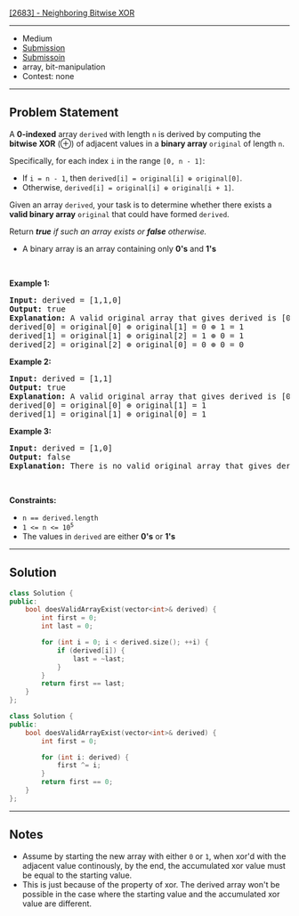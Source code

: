 [[2683] - Neighboring Bitwise XOR](https://leetcode.com/problems/neighboring-bitwise-xor)

---

- Medium
- [Submission](https://leetcode.com/problems/neighboring-bitwise-xor/submissions/1511551532/)
- [Submissoin](https://leetcode.com/problems/neighboring-bitwise-xor/submissions/1511552704/)
- array, bit-manipulation
- Contest: none

---

## Problem Statement

<p>A <strong>0-indexed</strong> array <code>derived</code> with length <code>n</code> is derived by computing the <strong>bitwise XOR</strong>&nbsp;(&oplus;) of adjacent values in a <strong>binary array</strong> <code>original</code> of length <code>n</code>.</p>

<p>Specifically, for each index <code>i</code> in the range <code>[0, n - 1]</code>:</p>

<ul>
	<li>If <code>i = n - 1</code>, then <code>derived[i] = original[i] &oplus; original[0]</code>.</li>
	<li>Otherwise, <code>derived[i] = original[i] &oplus; original[i + 1]</code>.</li>
</ul>

<p>Given an array <code>derived</code>, your task is to determine whether there exists a <strong>valid binary array</strong> <code>original</code> that could have formed <code>derived</code>.</p>

<p>Return <em><strong>true</strong> if such an array exists or <strong>false</strong> otherwise.</em></p>

<ul>
	<li>A binary array is an array containing only <strong>0&#39;s</strong> and <strong>1&#39;s</strong></li>
</ul>

<p>&nbsp;</p>
<p><strong class="example">Example 1:</strong></p>

<pre>
<strong>Input:</strong> derived = [1,1,0]
<strong>Output:</strong> true
<strong>Explanation:</strong> A valid original array that gives derived is [0,1,0].
derived[0] = original[0] &oplus; original[1] = 0 &oplus; 1 = 1 
derived[1] = original[1] &oplus; original[2] = 1 &oplus; 0 = 1
derived[2] = original[2] &oplus; original[0] = 0 &oplus; 0 = 0
</pre>

<p><strong class="example">Example 2:</strong></p>

<pre>
<strong>Input:</strong> derived = [1,1]
<strong>Output:</strong> true
<strong>Explanation:</strong> A valid original array that gives derived is [0,1].
derived[0] = original[0] &oplus; original[1] = 1
derived[1] = original[1] &oplus; original[0] = 1
</pre>

<p><strong class="example">Example 3:</strong></p>

<pre>
<strong>Input:</strong> derived = [1,0]
<strong>Output:</strong> false
<strong>Explanation:</strong> There is no valid original array that gives derived.
</pre>

<p>&nbsp;</p>
<p><strong>Constraints:</strong></p>

<ul>
	<li><code>n == derived.length</code></li>
	<li><code>1 &lt;= n&nbsp;&lt;= 10<sup>5</sup></code></li>
	<li>The values in <code>derived</code>&nbsp;are either <strong>0&#39;s</strong> or <strong>1&#39;s</strong></li>
</ul>


---

## Solution

```cpp
class Solution {
public:
    bool doesValidArrayExist(vector<int>& derived) {
        int first = 0;
        int last = 0;

        for (int i = 0; i < derived.size(); ++i) {
            if (derived[i]) {
                last = ~last;
            }
        }
        return first == last;
    }
};
```

```cpp
class Solution {
public:
    bool doesValidArrayExist(vector<int>& derived) {
        int first = 0;

        for (int i: derived) {
            first ^= i;
        }
        return first == 0;
    }
};
```

---

## Notes

- Assume by starting the new array with either `0` or `1`, when xor'd with the adjacent value continously, by the end, the accumulated xor value must be equal to the starting value.
- This is just because of the property of xor. The derived array won't be possible in the case where the starting value and the accumulated xor value are different.
